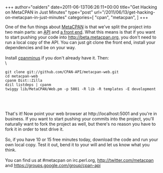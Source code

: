 +++
author="oalders"
date=2011-06-13T06:26:11+00:00
title="Get Hacking on MetaCPAN in Just Minutes"
type="post"
url="/2011/06/13/get-hacking-on-metacpan-in-just-minutes"
categories=[
  "cpan",
  "metacpan",
]
+++

One of the fun things about [MetaCPAN](http://beta.metacpan.org) is that
we\'ve split the project into two main parts: an
[API](https://github.com/CPAN-API/cpan-api) and [a front
end](https://github.com/CPAN-API/metacpan-web). What this means is that
if you want to start pushing your code into <http://beta.metacpan.org>,
you don\'t need to run a local copy of the API. You can just git clone
the front end, install your dependencies and be on your way.\
\
Install [cpanminus](http://beta.metacpan.org/module/App::cpanminus) if
you don\'t already have it. Then:\
\

    git clone git://github.com/CPAN-API/metacpan-web.git
    cd metacpan-web
    cpanm Dist::Zilla
    dzil listdeps | cpanm
    twiggy lib/MetaCPAN/Web.pm -p 5001 -R lib -R templates -E development

\
\
\
That\'s it! Now point your web browser at http://localhost:5001 and
you\'re in business. If you want to start pushing your commits into the
project, you\'ll naturally want to fork the project as well, but
there\'s no reason you have to fork it in order to test drive it.\
\
So, if you have 10 or 15 free minutes today, download the code and run
your own local copy. Test it out, bend it to your will and let us know
what you think.\
\
You can find us at #metacpan on irc.perl.org,
<http://twitter.com/metacpan> and
<https://groups.google.com/group/cpan-api>
